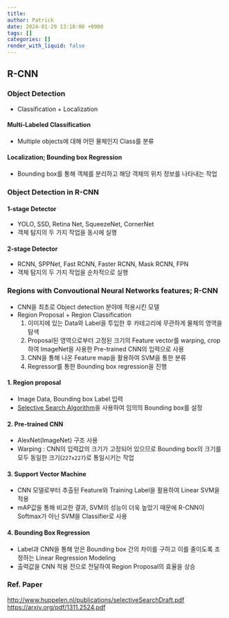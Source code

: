 ```yaml
---
title: 
author: Patrick
date: 2024-01-29 13:18:00 +0900
tags: []
categories: []
render_with_liquid: false
---
```

## R-CNN
### Object Detection
- Classification + Localization
#### Multi-Labeled Classification
- Multiple objects에 대해 어떤 물체인지 Class를 분류
#### Localization; Bounding box Regression
- Bounding box를 통해 객체를 분리하고 해당 객체의 위치 정보를 나타내는 작업

### Object Detection in R-CNN
#### 1-stage Detector
- YOLO, SSD, Retina Net, SqueezeNet, CornerNet
- 객체 탐지의 두 가지 작업을 동시에 실행
#### 2-stage Detector
- RCNN, SPPNet, Fast RCNN, Faster RCNN, Mask RCNN, FPN
- 객체 탐지의 두 가지 작업을 순차적으로 실행

### Regions with Convoutional Neural Networks features; R-CNN
- CNN을 최초로 Object detection 분야에 적용시킨 모델
- Region Proposal + Region Classification
	1. 이미지에 있는 Data와 Label을 투입한 후 카테고리에 무관하게 물체의 영역을 탐색
	2. Proposal된 영역으로부터 고정된 크기의 Feature vector를 warping, crop하여 ImageNet을 사용한 Pre-trained CNN의 입력으로 사용
	3. CNN을 통해 나온 Feature map을 활용하여 SVM을 통한 분류
	4. Regressor를 통한 Bounding box regression을 진행
#### 1. Region proposal
- Image Data, Bounding box Label 입력
- [Selective Search Algorithm](../Notes/Selective_Search.md)을 사용하여 임의의 Bounding box를 설정
#### 2. Pre-trained CNN
- AlexNet(ImageNet) 구조 사용
- Warping : CNN의 입력값의 크기가 고정되어 있으므로 Bounding box의 크기를 모두 동일한 크기(`227x227`)로 통일시키는 작업
#### 3. Support Vector Machine
- CNN 모델로부터 추출된 Feature와 Training Label을 활용하여 Linear SVM을 적용
- mAP값을 통해 비교한 결과, SVM의 성능이 더욱 높았기 때문에 R-CNN이 Softmax가 아닌 SVM을 Classifier로 사용
#### 4. Bounding Box Regression
- Label과 CNN을 통해 얻은 Bounding box 간의 차이를 구하고 이를 줄이도록 조정하는 Linear Regression Modeling
- 출력값을 CNN 적용 전으로 전달하여 Region Proposal의 효율을 상승
### Ref. Paper
http://www.huppelen.nl/publications/selectiveSearchDraft.pdf
https://arxiv.org/pdf/1311.2524.pdf